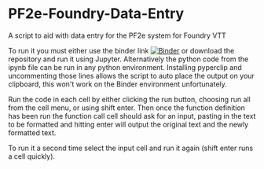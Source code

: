 # PF2e-Foundry-Data-Entry
A script to aid with data entry for the PF2e system for Foundry VTT

To run it you must either use the binder link [![Binder](https://mybinder.org/badge_logo.svg)](https://mybinder.org/v2/gh/TikaelSol/PF2e-Foundry-Data-Entry/HEAD) or download the repository and run it using Jupyter.  Alternatively the python code from the ipynb file can be run in any python environment.  Installing pyperclip and uncommenting those lines allows the script to auto place the output on your clipboard, this won't work on the Binder environment unfortunately.

Run the code in each cell by either clicking the run button, choosing run all from the cell menu, or using shift enter.  Then once the function definition has been run the function call cell should ask for an input, pasting in the text to be formatted and hitting enter will output the original text and the newly formatted text.

To run it a second time select the input cell and run it again (shift enter runs a cell quickly).
